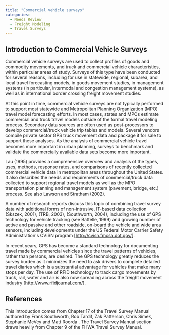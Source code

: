 ```yaml
---
title: "Commercial vehicle surveys"
categories:
  - Needs Review
  - Freight Modeling
  - Travel Surveys
---
```


## Introduction to Commercial Vehicle Surveys

Commercial vehicle surveys are used to collect profiles of goods and commodity movements, and truck and commercial vehicle characteristics, within particular areas of study. Surveys of this type have been conducted for several reasons, including for use in statewide, regional, subarea, and local travel forecasting models, in goods movement studies, in management systems (in particular, intermodal and congestion management systems), as well as in international border crossing freight movement studies.

At this point in time, commercial vehicle surveys are not typically performed to support most statewide and Metropolitan Planning Organization (MPO) travel model forecasting efforts. In most cases, states and MPOs estimate commercial and truck travel models outside of the formal travel modeling process. Secondary data sources are often used as post-processors to develop commercial/truck vehicle trip tables and models. Several vendors compile private sector GPS truck movement data and package it for sale to support these analyses. As the analysis of commercial vehicle travel becomes more important in urban planning, surveys to benchmark and validate the commercially available data sets become more important.

Lau (1995) provides a comprehensive overview and analysis of the types, uses, methods, response rates, and comparisons of recently collected commercial vehicle data in metropolitan areas throughout the United States. It also describes the needs and requirements of commercial/truck data collected to support regional travel models as well as the MPO transportation planning and management system (pavement, bridge, etc.) process. See also Lawson and Stratham (2002).

A number of research reports discuss this topic of combining travel survey data with additional forms of non-intrusive, IT-based data collection (Skszek, 2001), (TRB, 2003), (Southworth, 2004), including the use of GPS technology for vehicle tracking (see Battelle, 1999) and growing number of active and passive and other roadside, on-board the vehicle and wide area sensors, including developments under the US Federal Motor Carrier Safety Administration&apos;s CVISN program [http://cvisn.fmcsa.dot.gov/].

In recent years, GPS has become a standard technology for documenting travel made by commercial vehicles since the travel patterns of vehicles, rather than persons, are desired. The GPS technology greatly reduces the survey burden as it minimizes the need to ask drivers to complete detailed travel diaries which is a substantial advantage for vehicles that make many stops per day. The use of RFID technology to track cargo movements by truck, rail, water and air is also now spreading across the freight movement industry [http://www.rfidjournal.com/].

## References

This introduction comes from Chapter 17 of the Travel Survey Manual authored by Frank Southworth, Rob Tardif, Zak Patterson, Chris Simek, Stephanie McVey and Matt Roorda . The Travel Survey Manual section draws heavily from Chapter 9 of the FHWA Travel Survey Manual.

